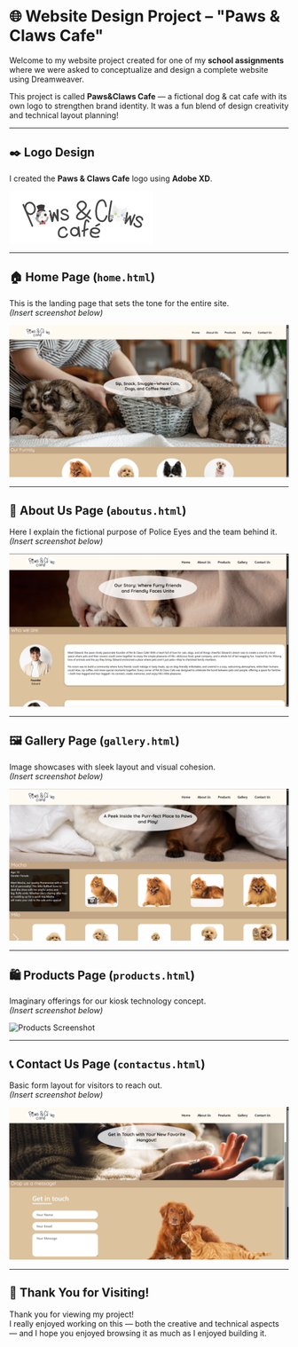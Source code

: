 # 🌐 Website Design Project – "Paws & Claws Cafe"

Welcome to my website project created for one of my **school assignments** where we were asked to conceptualize and design a complete website using Dreamweaver.

This project is called **Paws&Claws Cafe** — a fictional dog & cat cafe with its own logo to strengthen brand identity. It was a fun blend of design creativity and technical layout planning!

---

## ✒️ Logo Design

I created the **Paws & Claws Cafe** logo using **Adobe XD**.  

![Logo Screenshot](./images/My_logo.png)

---

## 🏠 Home Page (`home.html`)

This is the landing page that sets the tone for the entire site.  
_(Insert screenshot below)_

![Home Screenshot](./images/HomePage.png)

---

## 📘 About Us Page (`aboutus.html`)

Here I explain the fictional purpose of Police Eyes and the team behind it.  
_(Insert screenshot below)_

![About Us Screenshot](./images/AboutUsPage.png)

---

## 🖼️ Gallery Page (`gallery.html`)

Image showcases with sleek layout and visual cohesion.  
_(Insert screenshot below)_

![Gallery Screenshot](./images/GalleryPage.png)

---

## 🛍️ Products Page (`products.html`)

Imaginary offerings for our kiosk technology concept.  
_(Insert screenshot below)_

![Products Screenshot](./images/ProductsPage.png)

---

## 📞 Contact Us Page (`contactus.html`)

Basic form layout for visitors to reach out.  
_(Insert screenshot below)_

![Contact Screenshot](./images/ContactUsPage.png)

---

## 🙏 Thank You for Visiting!

Thank you for viewing my project!  
I really enjoyed working on this — both the creative and technical aspects — and I hope you enjoyed browsing it as much as I enjoyed building it.
